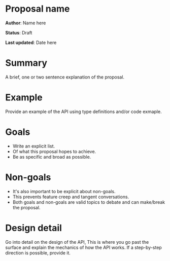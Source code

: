 # Proposal name

**Author**: Name here

**Status**: Draft

**Last updated**: Date here

# Summary

A brief, one or two sentence explanation of the proposal.

# Example

Provide an example of the API using type definitions and/or code exmaple.

# Goals

- Write an explicit list.
- Of what this proposal hopes to achieve.
- Be as specific and broad as possible.

# Non-goals

- It's also important to be explicit about non-goals.
- This prevents feature creep and tangent conversations.
- Both goals and non-goals are valid topics to debate and can make/break the proposal.

# Design detail

Go into detail on the design of the API, This is where you go past the surface and explain the mechanics of how the API works. If a step-by-step direction is possible, provide it.